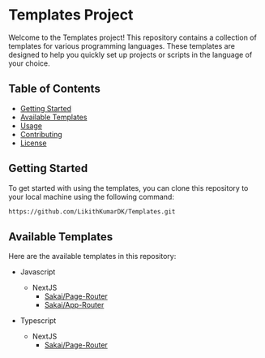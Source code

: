 # Templates Project

Welcome to the Templates project! This repository contains a collection of templates for various programming languages. These templates are designed to help you quickly set up projects or scripts in the language of your choice.

## Table of Contents

- [Getting Started](#getting-started)
- [Available Templates](#available-templates)
- [Usage](#usage)
- [Contributing](#contributing)
- [License](#license)

## Getting Started

To get started with using the templates, you can clone this repository to your local machine using the following command:

```bash
https://github.com/LikithKumarDK/Templates.git
```
## Available Templates
Here are the available templates in this repository:

- Javascript
  - NextJS
    - [Sakai/Page-Router](https://github.com/LikithKumarDK/Templates/tree/master/JAVASCRIPT/NEXT-JS/PAGE-ROUTER/FEATURED_TEMPLATES/SAKAI/V-1)
    - [Sakai/App-Router](https://github.com/LikithKumarDK/Templates/tree/master/JAVASCRIPT/NEXT-JS/APP-ROUTER/FEATURED_TEMPLATES/SAKAI/V-1)

- Typescript
  - NextJS
    - [Sakai/Page-Router](https://github.com/LikithKumarDK/Templates/tree/master/TYPESCRIPT/NEXT-JS/PAGE-ROUTER/TEMPLATES/SAKAI/V-1)
